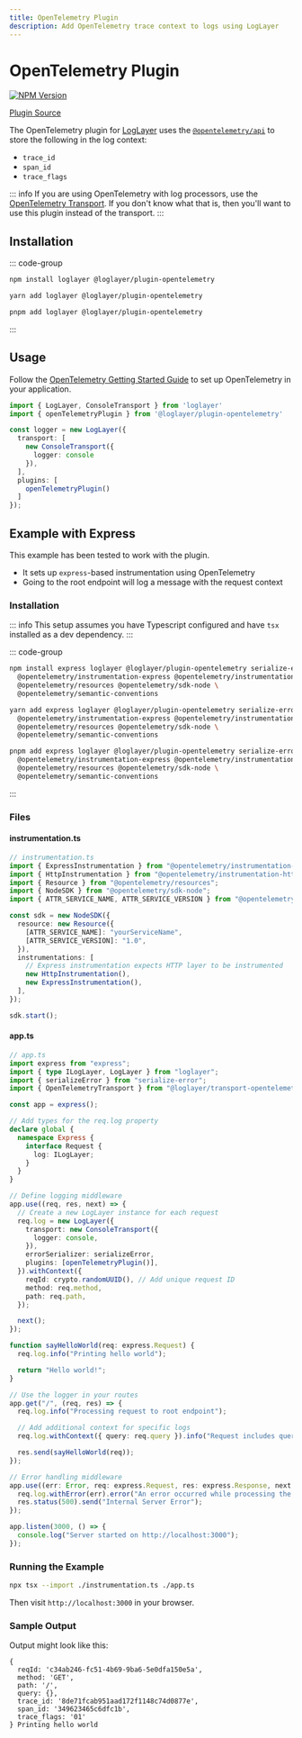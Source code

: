 ```yaml
---
title: OpenTelemetry Plugin
description: Add OpenTelemetry trace context to logs using LogLayer
---
```


# OpenTelemetry Plugin

[![NPM Version](https://img.shields.io/npm/v/%40loglayer%2Fplugin-opentelemetry)](https://www.npmjs.com/package/@loglayer/plugin-opentelemetry)

[Plugin Source](https://github.com/loglayer/loglayer/tree/master/packages/plugins/opentelemetry)

The OpenTelemetry plugin for [LogLayer](https://loglayer.dev) uses the [`@opentelemetry/api`](https://www.npmjs.com/package/@opentelemetry/api)
to store the following in the log context:

- `trace_id`
- `span_id`
- `trace_flags`

::: info
If you are using OpenTelemetry with log processors, use the [OpenTelemetry Transport](/transports/opentelemetry).
If you don't know what that is, then you'll want to use this plugin instead of the transport.
:::

## Installation

::: code-group

```bash [npm]
npm install loglayer @loglayer/plugin-opentelemetry
```

```bash [yarn]
yarn add loglayer @loglayer/plugin-opentelemetry
```

```bash [pnpm]
pnpm add loglayer @loglayer/plugin-opentelemetry
```

:::

## Usage

Follow the [OpenTelemetry Getting Started Guide](https://opentelemetry.io/docs/languages/js/getting-started/nodejs/) to set up OpenTelemetry in your application.

```typescript
import { LogLayer, ConsoleTransport } from 'loglayer'
import { openTelemetryPlugin } from '@loglayer/plugin-opentelemetry'

const logger = new LogLayer({
  transport: [
    new ConsoleTransport({
      logger: console
    }),
  ],
  plugins: [
    openTelemetryPlugin()
  ]
});
```

## Example with Express

This example has been tested to work with the plugin.

- It sets up `express`-based instrumentation using OpenTelemetry
- Going to the root endpoint will log a message with the request context

### Installation

::: info
This setup assumes you have Typescript configured and have `tsx` installed as a dev dependency.
:::

::: code-group

```bash [npm]
npm install express loglayer @loglayer/plugin-opentelemetry serialize-error \
  @opentelemetry/instrumentation-express @opentelemetry/instrumentation-http \
  @opentelemetry/resources @opentelemetry/sdk-node \
  @opentelemetry/semantic-conventions
```

```bash [yarn]
yarn add express loglayer @loglayer/plugin-opentelemetry serialize-error \
  @opentelemetry/instrumentation-express @opentelemetry/instrumentation-http \
  @opentelemetry/resources @opentelemetry/sdk-node \
  @opentelemetry/semantic-conventions
```

```bash [pnpm]
pnpm add express loglayer @loglayer/plugin-opentelemetry serialize-error \
  @opentelemetry/instrumentation-express @opentelemetry/instrumentation-http \
  @opentelemetry/resources @opentelemetry/sdk-node \
  @opentelemetry/semantic-conventions
```

:::

### Files

#### instrumentation.ts

```typescript
// instrumentation.ts
import { ExpressInstrumentation } from "@opentelemetry/instrumentation-express";
import { HttpInstrumentation } from "@opentelemetry/instrumentation-http";
import { Resource } from "@opentelemetry/resources";
import { NodeSDK } from "@opentelemetry/sdk-node";
import { ATTR_SERVICE_NAME, ATTR_SERVICE_VERSION } from "@opentelemetry/semantic-conventions";

const sdk = new NodeSDK({
  resource: new Resource({
    [ATTR_SERVICE_NAME]: "yourServiceName",
    [ATTR_SERVICE_VERSION]: "1.0",
  }),
  instrumentations: [
    // Express instrumentation expects HTTP layer to be instrumented
    new HttpInstrumentation(),
    new ExpressInstrumentation(),
  ],
});

sdk.start();
```

#### app.ts

```typescript
// app.ts
import express from "express";
import { type ILogLayer, LogLayer } from "loglayer";
import { serializeError } from "serialize-error";
import { OpenTelemetryTransport } from "@loglayer/transport-opentelemetry";

const app = express();

// Add types for the req.log property
declare global {
  namespace Express {
    interface Request {
      log: ILogLayer;
    }
  }
}

// Define logging middleware
app.use((req, res, next) => {
  // Create a new LogLayer instance for each request
  req.log = new LogLayer({
    transport: new ConsoleTransport({
      logger: console,
    }),
    errorSerializer: serializeError,
    plugins: [openTelemetryPlugin()],
  }).withContext({
    reqId: crypto.randomUUID(), // Add unique request ID
    method: req.method,
    path: req.path,
  });

  next();
});

function sayHelloWorld(req: express.Request) {
  req.log.info("Printing hello world");

  return "Hello world!";
}

// Use the logger in your routes
app.get("/", (req, res) => {
  req.log.info("Processing request to root endpoint");

  // Add additional context for specific logs
  req.log.withContext({ query: req.query }).info("Request includes query parameters");

  res.send(sayHelloWorld(req));
});

// Error handling middleware
app.use((err: Error, req: express.Request, res: express.Response, next: express.NextFunction) => {
  req.log.withError(err).error("An error occurred while processing the request");
  res.status(500).send("Internal Server Error");
});

app.listen(3000, () => {
  console.log("Server started on http://localhost:3000");
});
```

### Running the Example

```bash
npx tsx --import ./instrumentation.ts ./app.ts
```

Then visit `http://localhost:3000` in your browser.

### Sample Output

Output might look like this:

```text
{
  reqId: 'c34ab246-fc51-4b69-9ba6-5e0dfa150e5a',
  method: 'GET',
  path: '/',
  query: {},
  trace_id: '8de71fcab951aad172f1148c74d0877e',
  span_id: '349623465c6dfc1b',
  trace_flags: '01'
} Printing hello world
``` 
